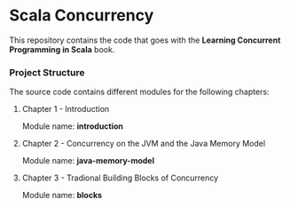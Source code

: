 Scala Concurrency
=====================

This repository contains the code that goes with the **Learning Concurrent Programming in Scala** book.

### Project Structure

The source code contains different modules for the following chapters:

1. Chapter 1 - Introduction

    Module name: **introduction**

2. Chapter 2 - Concurrency on the JVM and the Java Memory Model

	Module name: **java-memory-model**
	
3. Chapter 3 - Tradional Building Blocks of Concurrency

	Module name: **blocks**
